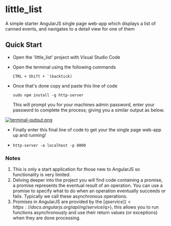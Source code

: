 # little_list
A simple starter AngularJS single page web-app which displays a list of canned events, and navigates to a detail view for one of them

## Quick Start

- Open the 'little_list' project with Visual Studio Code

- Open the terminal using the following commands

  ```
  CTRL + Shift + `(backtick)
  ```

- Once that's done copy and paste this line of code

  ```
  sudo npm install -g http-server
  ```

  This will prompt you for your machines admin password, enter your password to complete the process; giving you a similar output as below.

 [![terminal-output.png](https://i.postimg.cc/L8TsBdZs/terminal-output.png)](https://postimg.cc/DSSFnM6V)

- Finally enter this final line of code to get your the single page web-app up and running!

- ```
  http-server -a localhost -p 8000
  ```


### Notes

1. This is only a start application for those new to AngularJS so functionality is very limited.
2. Delving deeper into the project you will find code containing a promise, a promise represents the eventual result of an operation. You can use a promise to specify what to do when an operation eventually succeeds or fails. Typically we call these asynchronous operations.
3. Promises in AngularJS are provided by the [$q service](<https://docs.angularjs.org/api/ng/service/$q>), this allows you to run functions asynchronously and use their return values (or exceptions) when they are done processing. 

